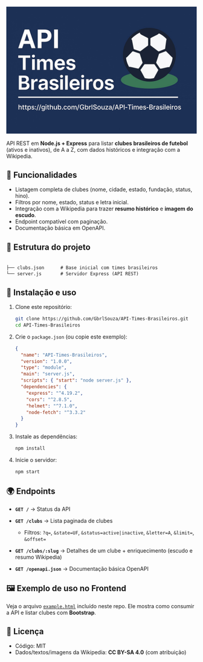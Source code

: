 ![Logo do projeto](https://github.com/GbrlSouza/API-Times-Brasileiros/blob/main/banner.png)

API REST em **Node.js + Express** para listar **clubes brasileiros de futebol** (ativos e inativos), de A a Z, com dados históricos e integração com a Wikipedia.

## 🚀 Funcionalidades
- Listagem completa de clubes (nome, cidade, estado, fundação, status, hino).
- Filtros por nome, estado, status e letra inicial.
- Integração com a Wikipedia para trazer **resumo histórico** e **imagem do escudo**.
- Endpoint compatível com paginação.
- Documentação básica em OpenAPI.

## 📂 Estrutura do projeto
```

├── clubs.json      # Base inicial com times brasileiros
└── server.js       # Servidor Express (API REST)

````

## 🔧 Instalação e uso

1. Clone este repositório:
   ```bash
   git clone https://github.com/GbrlSouza/API-Times-Brasileiros.git
   cd API-Times-Brasileiros
    ```

2. Crie o `package.json` (ou copie este exemplo):

   ```json
   {
     "name": "API-Times-Brasileiros",
     "version": "1.0.0",
     "type": "module",
     "main": "server.js",
     "scripts": { "start": "node server.js" },
     "dependencies": {
       "express": "^4.19.2",
       "cors": "^2.8.5",
       "helmet": "^7.1.0",
       "node-fetch": "^3.3.2"
     }
   }
   ```

3. Instale as dependências:

   ```bash
   npm install
   ```

4. Inicie o servidor:

   ```bash
   npm start
   ```

## 🌍 Endpoints

* **`GET /`** → Status da API
* **`GET /clubs`** → Lista paginada de clubes

  * Filtros: `?q=`, `&state=UF`, `&status=active|inactive`, `&letter=A`, `&limit=`, `&offset=`
* **`GET /clubs/:slug`** → Detalhes de um clube + enriquecimento (escudo e resumo Wikipedia)
* **`GET /openapi.json`** → Documentação básica OpenAPI

## 🖼️ Exemplo de uso no Frontend

Veja o arquivo [`example.html`](example.html) incluído neste repo.
Ele mostra como consumir a API e listar clubes com **Bootstrap**.

## 📜 Licença

* Código: MIT
* Dados/textos/imagens da Wikipedia: **CC BY-SA 4.0** (com atribuição)
